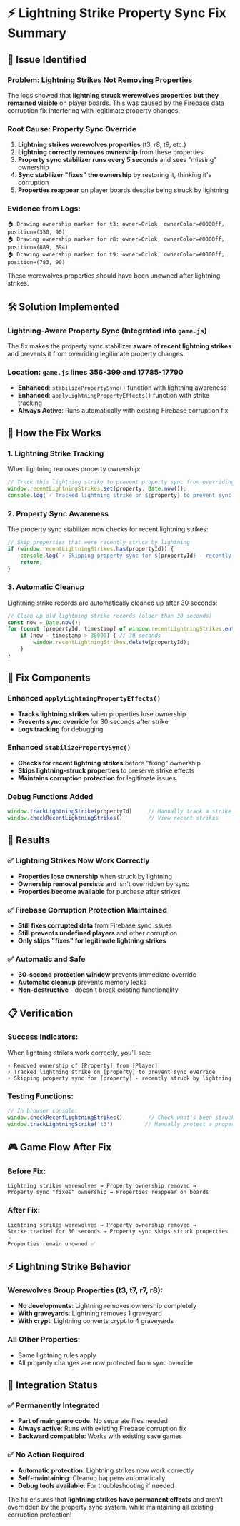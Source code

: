 # ⚡ Lightning Strike Property Sync Fix Summary

## 🚨 **Issue Identified**

### **Problem**: Lightning Strikes Not Removing Properties
The logs showed that **lightning struck werewolves properties but they remained visible** on player boards. This was caused by the Firebase data corruption fix interfering with legitimate property changes.

### **Root Cause**: Property Sync Override
1. **Lightning strikes werewolves properties** (t3, r8, t9, etc.)
2. **Lightning correctly removes ownership** from these properties
3. **Property sync stabilizer runs every 5 seconds** and sees "missing" ownership
4. **Sync stabilizer "fixes" the ownership** by restoring it, thinking it's corruption
5. **Properties reappear** on player boards despite being struck by lightning

### **Evidence from Logs**:
```
🏠 Drawing ownership marker for t3: owner=Orlok, ownerColor=#0000ff, position=(350, 90)
🏠 Drawing ownership marker for r8: owner=Orlok, ownerColor=#0000ff, position=(889, 694)
🏠 Drawing ownership marker for t9: owner=Orlok, ownerColor=#0000ff, position=(783, 90)
```

These werewolves properties should have been unowned after lightning strikes.

## 🛠️ **Solution Implemented**

### **Lightning-Aware Property Sync** (Integrated into `game.js`)
The fix makes the property sync stabilizer **aware of recent lightning strikes** and prevents it from overriding legitimate property changes.

### **Location**: `game.js` lines 356-399 and 17785-17790
- **Enhanced**: `stabilizePropertySync()` function with lightning awareness
- **Enhanced**: `applyLightningPropertyEffects()` function with strike tracking
- **Always Active**: Runs automatically with existing Firebase corruption fix

## 🔧 **How the Fix Works**

### **1. Lightning Strike Tracking**
When lightning removes property ownership:
```javascript
// Track this lightning strike to prevent property sync from overriding it
window.recentLightningStrikes.set(property, Date.now());
console.log(`⚡ Tracked lightning strike on ${property} to prevent sync override`);
```

### **2. Property Sync Awareness**
The property sync stabilizer now checks for recent lightning strikes:
```javascript
// Skip properties that were recently struck by lightning
if (window.recentLightningStrikes.has(propertyId)) {
    console.log(`⚡ Skipping property sync for ${propertyId} - recently struck by lightning`);
    return;
}
```

### **3. Automatic Cleanup**
Lightning strike records are automatically cleaned up after 30 seconds:
```javascript
// Clean up old lightning strike records (older than 30 seconds)
const now = Date.now();
for (const [propertyId, timestamp] of window.recentLightningStrikes.entries()) {
    if (now - timestamp > 30000) { // 30 seconds
        window.recentLightningStrikes.delete(propertyId);
    }
}
```

## 🎯 **Fix Components**

### **Enhanced `applyLightningPropertyEffects()`**
- **Tracks lightning strikes** when properties lose ownership
- **Prevents sync override** for 30 seconds after strike
- **Logs tracking** for debugging

### **Enhanced `stabilizePropertySync()`**
- **Checks for recent lightning strikes** before "fixing" ownership
- **Skips lightning-struck properties** to preserve strike effects
- **Maintains corruption protection** for legitimate issues

### **Debug Functions Added**
```javascript
window.trackLightningStrike(propertyId)     // Manually track a strike
window.checkRecentLightningStrikes()        // View recent strikes
```

## 🚀 **Results**

### **✅ Lightning Strikes Now Work Correctly**
- **Properties lose ownership** when struck by lightning
- **Ownership removal persists** and isn't overridden by sync
- **Properties become available** for purchase after strikes

### **✅ Firebase Corruption Protection Maintained**
- **Still fixes corrupted data** from Firebase sync issues
- **Still prevents undefined players** and other corruption
- **Only skips "fixes" for legitimate lightning strikes**

### **✅ Automatic and Safe**
- **30-second protection window** prevents immediate override
- **Automatic cleanup** prevents memory leaks
- **Non-destructive** - doesn't break existing functionality

## 📋 **Verification**

### **Success Indicators**:
When lightning strikes work correctly, you'll see:
```
⚡ Removed ownership of [Property] from [Player]
⚡ Tracked lightning strike on [property] to prevent sync override
⚡ Skipping property sync for [property] - recently struck by lightning
```

### **Testing Functions**:
```javascript
// In browser console:
window.checkRecentLightningStrikes()        // Check what's been struck
window.trackLightningStrike('t3')          // Manually protect a property
```

## 🎮 **Game Flow After Fix**

### **Before Fix**:
```
Lightning strikes werewolves → Property ownership removed → 
Property sync "fixes" ownership → Properties reappear on boards
```

### **After Fix**:
```
Lightning strikes werewolves → Property ownership removed → 
Strike tracked for 30 seconds → Property sync skips struck properties → 
Properties remain unowned ✅
```

## ⚡ **Lightning Strike Behavior**

### **Werewolves Group Properties** (t3, t7, r7, r8):
- **No developments**: Lightning removes ownership completely
- **With graveyards**: Lightning removes 1 graveyard
- **With crypt**: Lightning converts crypt to 4 graveyards

### **All Other Properties**:
- Same lightning rules apply
- All property changes are now protected from sync override

## 🔄 **Integration Status**

### **✅ Permanently Integrated**
- **Part of main game code**: No separate files needed
- **Always active**: Runs with existing Firebase corruption fix
- **Backward compatible**: Works with existing save games

### **✅ No Action Required**
- **Automatic protection**: Lightning strikes now work correctly
- **Self-maintaining**: Cleanup happens automatically
- **Debug tools available**: For troubleshooting if needed

The fix ensures that **lightning strikes have permanent effects** and aren't overridden by the property sync system, while maintaining all existing corruption protection!
